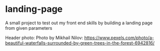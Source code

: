# landing-page

A small project to test out my front end skills by building a landing page from given parameters

Header photo:
Photo by Mikhail Nilov: https://www.pexels.com/photo/a-beautiful-waterfalls-surrounded-by-green-trees-in-the-forest-6942816/